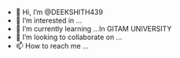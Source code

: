 - 👋 Hi, I’m @DEEKSHITH439
- 👀 I’m interested in ...
- 🌱 I’m currently learning ...In GITAM UNIVERSITY
- 💞️ I’m looking to collaborate on ...
- 📫 How to reach me ...

<!---
DEEKSHITH439/DEEKSHITH439 is a ✨ special ✨ repository because its `README.md` (this file) appears on your GitHub profile.
You can click the Preview link to take a look at your changes.
--->
